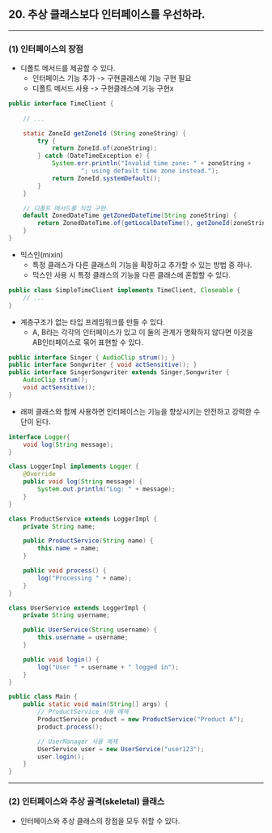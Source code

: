 ## 20. 추상 클래스보다 인터페이스를 우선하라.

---

### (1) 인터페이스의 장점
- 디폴트 메서드를 제공할 수 있다.
  - 인터페이스 기능 추가 ->  구현클래스에 기능 구현 필요
  - 디폴트 메서드 사용 -> 구현클래스에 기능 구현x
```java
public interface TimeClient {
    
    // ...

    static ZoneId getZoneId (String zoneString) {
        try {
            return ZoneId.of(zoneString);
        } catch (DateTimeException e) {
            System.err.println("Invalid time zone: " + zoneString +
                    "; using default time zone instead.");
            return ZoneId.systemDefault();
        }
    }

    // 디폴트 메서드를 직접 구현.
    default ZonedDateTime getZonedDateTime(String zoneString) {
        return ZonedDateTime.of(getLocalDateTime(), getZoneId(zoneString));
    }
}
```
- 믹스인(mixin)
  - 특정 클래스가 다른 클래스의 기능을 확장하고 추가할 수 있는 방법 중 하나.
  - 믹스인 사용 시 특정 클래스의 기능을 다른 클래스에 혼합할 수 있다.
```java
public class SimpleTimeClient implements TimeClient, Closeable {
    // ...
}
```

- 계층구조가 없는 타입 프레임워크를 만들 수 있다.
  - A, B라는 각각의 인터페이스가 있고 이 둘의 관계가 명확하지 않다면 이것을 AB인터페이스로 묶어 표현할 수 있다.
```java
public interface Singer { AudioClip strum(); }
public interface Songwriter { void actSensitive(); }
public interface SingerSongwriter extends Singer,Songwriter { 
    AudioClip strum();
    void actSensitive();
}
```
- 래퍼 클래스와 함께 사용하면 인터페이스는 기능을 향상시키는 안전하고 강력한 수단이 된다.
```java
interface Logger{
    void log(String message);
}

class LoggerImpl implements Logger {
    @Override
    public void log(String message) {
        System.out.println("Log: " + message);
    }
}

class ProductService extends LoggerImpl {
    private String name;

    public ProductService(String name) {
        this.name = name;
    }

    public void process() {
        log("Processing " + name);
    }
}

class UserService extends LoggerImpl {
    private String username;

    public UserService(String username) {
        this.username = username;
    }

    public void login() {
        log("User " + username + " logged in");
    }
}

public class Main {
    public static void main(String[] args) {
        // ProductService 사용 예제
        ProductService product = new ProductService("Product A");
        product.process();

        // UserManager 사용 예제
        UserService user = new UserService("user123");
        user.login();
    }
}
```
---

### (2) 인터페이스와 추상 골격(skeletal) 클래스
- 인터페이스와 추상 클래스의 장점을 모두 취할 수 있다.